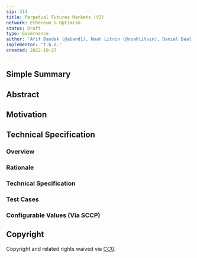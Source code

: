 ```yaml
---
sip: 314
title: Perpetual Futures Markets (V3)
network: Ethereum & Optimism
status: Draft
type: Governance
author: 'Afif Bandak (@aband1), Noah Litvin (@noahlitvin), Daniel Beal (@dbeal-eth)'
implementor: 't.b.d.'
created: 2022-10-27
---
```


<!--You can leave these HTML comments in your merged SIP and delete the visible duplicate text guides, they will not appear and may be helpful to refer to if you edit it again. This is the suggested template for new SIPs. Note that an SIP number will be assigned by an editor. When opening a pull request to submit your SIP, please use an abbreviated title in the filename, `sip-draft_title_abbrev.md`. The title should be 44 characters or less.-->

## Simple Summary

<!--"If you can't explain it simply, you don't understand it well enough." Simply describe the outcome the proposed changes intends to achieve. This should be non-technical and accessible to a casual community member.-->

## Abstract

<!--A short (~200 word) description of the proposed change, the abstract should clearly describe the proposed change. This is what *will* be done if the SIP is implemented, not *why* it should be done or *how* it will be done. If the SIP proposes deploying a new contract, write, "we propose to deploy a new contract that will do x".-->

## Motivation

<!--This is the problem statement. This is the *why* of the SIP. It should clearly explain *why* the current state of the protocol is inadequate.  It is critical that you explain *why* the change is needed, if the SIP proposes changing how something is calculated, you must address *why* the current calculation is inaccurate or wrong. This is not the place to describe how the SIP will address the issue!-->

## Technical Specification

<!--The specification should describe the syntax and semantics of any new feature, there are five sections
1. Overview
2. Rationale
3. Technical Specification
4. Test Cases
5. Configurable Values
-->

### Overview

<!--This is a high level overview of *how* the SIP will solve the problem. The overview should clearly describe how the new feature will be implemented.-->

### Rationale

<!--This is where you explain the reasoning behind how you propose to solve the problem. Why did you propose to implement the change in this way, what were the considerations and trade-offs. The rationale fleshes out what motivated the design and why particular design decisions were made. It should describe alternate designs that were considered and related work. The rationale may also provide evidence of consensus within the community, and should discuss important objections or concerns raised during discussion.-->

### Technical Specification

<!--The technical specification should outline the public API of the changes proposed. That is, changes to any of the interfaces Synthetix currently exposes or the creations of new ones.-->

### Test Cases

<!--Test cases for an implementation are mandatory for SIPs but can be included with the implementation..-->

### Configurable Values (Via SCCP)

<!--Please list all values configurable via SCCP under this implementation.-->

## Copyright

Copyright and related rights waived via [CC0](https://creativecommons.org/publicdomain/zero/1.0/).
